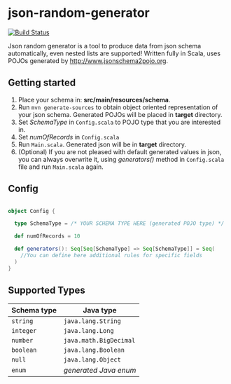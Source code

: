# json-random-generator

[![Build Status](https://travis-ci.org/kklimexk/json-random-generator.svg?branch=master)](https://travis-ci.org/kklimexk/json-random-generator)

Json random generator is a tool to produce data from json schema automatically, even nested lists are supported! Written fully in Scala, uses POJOs generated by http://www.jsonschema2pojo.org.

## Getting started

1. Place your schema in: **src/main/resources/schema**.
2. Run `mvn generate-sources` to obtain object oriented representation of your json schema. Generated POJOs will be placed in **target** directory.
3. Set *SchemaType* in `Config.scala` to POJO type that you are interested in.
4. Set *numOfRecords* in `Config.scala`
5. Run `Main.scala`. Generated json will be in **target** directory.
6. (Optional) If you are not pleased with default generated values in json, you can always overwrite it, using *generators()* method in `Config.scala` file and run `Main.scala` again.

## Config

```scala

object Config {

  type SchemaType = /* YOUR SCHEMA TYPE HERE (generated POJO type) */

  def numOfRecords = 10

  def generators(): Seq[Seq[SchemaType] => Seq[SchemaType]] = Seq(
    //You can define here additional rules for specific fields
  )
}
```

## Supported Types

|   Schema type   |      Java type         |
|-----------------|------------------------|
| `string`        | `java.lang.String`     |
| `integer`       | `java.lang.Long`       |
| `number`        | `java.math.BigDecimal` |
| `boolean`       | `java.lang.Boolean`    |
| `null`          | `java.lang.Object`     |
| `enum`          | *generated Java enum*  |
